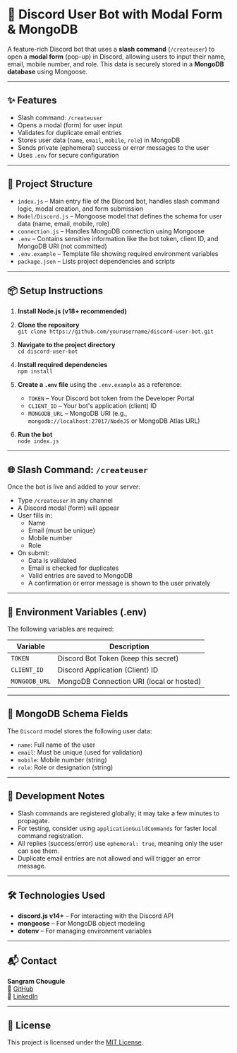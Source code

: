 


# 🤖 Discord User Bot with Modal Form & MongoDB

A feature-rich Discord bot that uses a **slash command** (`/createuser`) to open a **modal form** (pop-up) in Discord, allowing users to input their name, email, mobile number, and role. This data is securely stored in a **MongoDB database** using Mongoose.

---

## ✨ Features

- Slash command: `/createuser` 
- Opens a modal (form) for user input
- Validates for duplicate email entries
- Stores user data (`name`, `email`, `mobile`, `role`) in MongoDB
- Sends private (ephemeral) success or error messages to the user 
- Uses `.env` for secure configuration

---

## 📁 Project Structure

- `index.js` – Main entry file of the Discord bot, handles slash command logic, modal creation, and form submission
- `Model/Discord.js` – Mongoose model that defines the schema for user data (name, email, mobile, role)
- `connection.js` – Handles MongoDB connection using Mongoose
- `.env` – Contains sensitive information like the bot token, client ID, and MongoDB URI (not committed)
- `.env.example` – Template file showing required environment variables
- `package.json` – Lists project dependencies and scripts

---

## 📦 Setup Instructions

1. **Install Node.js (v18+ recommended)**

2. **Clone the repository**  
   `git clone https://github.com/yourusername/discord-user-bot.git`

3. **Navigate to the project directory**  
   `cd discord-user-bot`

4. **Install required dependencies**  
   `npm install`

5. **Create a `.env` file** using the `.env.example` as a reference:

   - `TOKEN` – Your Discord bot token from the Developer Portal
   - `CLIENT_ID` – Your bot's application (client) ID
   - `MONGODB_URL` – MongoDB URI (e.g., `mongodb://localhost:27017/NodeJS` or MongoDB Atlas URL)

6. **Run the bot**  
   `node index.js`

---

## 🌐 Slash Command: `/createuser`

Once the bot is live and added to your server:

- Type `/createuser` in any channel
- A Discord modal (form) will appear
- User fills in:
  - Name
  - Email (must be unique)
  - Mobile number
  - Role
- On submit:
  - Data is validated
  - Email is checked for duplicates
  - Valid entries are saved to MongoDB
  - A confirmation or error message is shown to the user privately

---

## 🔐 Environment Variables (.env)

The following variables are required:

| Variable       | Description                                      |
|----------------|--------------------------------------------------|
| `TOKEN`        | Discord Bot Token (keep this secret)             |
| `CLIENT_ID`    | Discord Application (Client) ID                  |
| `MONGODB_URL`  | MongoDB Connection URI (local or hosted)         |

---

## 🧠 MongoDB Schema Fields

The `Discord` model stores the following user data:

- `name`: Full name of the user
- `email`: Must be unique (used for validation)
- `mobile`: Mobile number (string)
- `role`: Role or designation (string)

---

## 🧪 Development Notes

- Slash commands are registered globally; it may take a few minutes to propagate.
- For testing, consider using `applicationGuildCommands` for faster local command registration.
- All replies (success/error) use `ephemeral: true`, meaning only the user can see them.
- Duplicate email entries are not allowed and will trigger an error message.

---

## 🛠 Technologies Used

- **discord.js v14+** – For interacting with the Discord API
- **mongoose** – For MongoDB object modeling
- **dotenv** – For managing environment variables

---

## 📬 Contact

**Sangram Chougule**  
🔗 [GitHub](https://github.com/Sangram10c)  
🔗 [LinkedIn](https://www.linkedin.com/in/sangram-chougule-676143262/)

---

## 📝 License

This project is licensed under the [MIT License](https://opensource.org/licenses/MIT).
